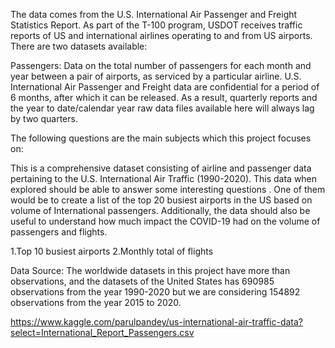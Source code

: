 The data comes from the U.S. International Air Passenger and Freight Statistics Report. As part of the T-100 program, USDOT receives traffic reports of US and international airlines operating to and from US airports. There are two datasets available:

Passengers: Data on the total number of passengers for each month and year between a pair of airports, as serviced by a particular airline.
U.S. International Air Passenger and Freight data are confidential for a period of 6 months, after which it can be released. As a result, quarterly reports and the year to date/calendar year raw data files available here will always lag by two quarters.

The following questions are the main subjects which this project focuses on:

This is a comprehensive dataset consisting of airline and passenger data pertaining to the U.S. International Air Traffic (1990-2020). This data when explored should be able to answer some interesting questions . One of them would be to create a list of the top 20 busiest airports in the US based on volume of International passengers. Additionally, the data should also be useful to understand how much impact the COVID-19 had on the volume of passengers and flights.

1.Top 10 busiest airports
2.Monthly total of flights


Data Source: 
The worldwide datasets in this project have more than observations, and the datasets of the United States has 690985 observations from the year 1990-2020 but we are considering 154892 observations from the year 2015 to 2020.

https://www.kaggle.com/parulpandey/us-international-air-traffic-data?select=International_Report_Passengers.csv
